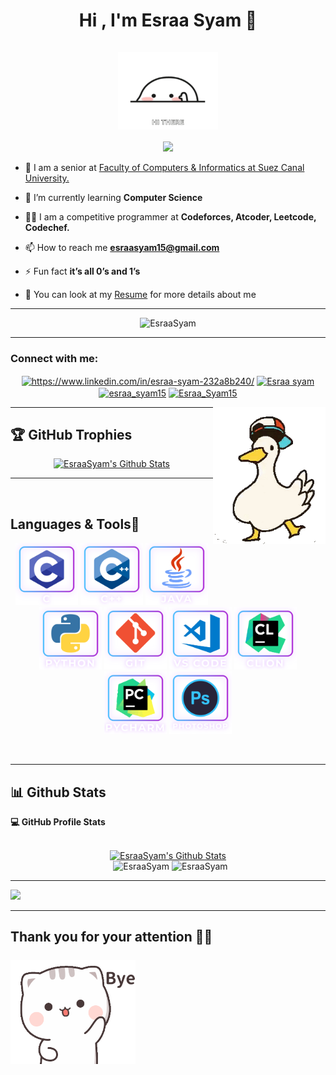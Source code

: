 <h1 align="center">Hi , I'm Esraa Syam 🖤
</br> </br><img align = "center" src="https://github.com/EsraaSyam/EsraaSyam/blob/main/stickers/hi-hi-there.gif" width="160"> </h1>


<p align="center">
  <a href="https://github.com/DenverCoder1/readme-typing-svg"><img src="https://readme-typing-svg.demolab.com?font=Fira+Code&size=23&pause=1000&color=FFBBD3&background=86FFB400&center=true&vCenter=true&random=false&width=435&lines=Computer+Science+Student;Competitive+Programmer;Software+Engineer;Backend+Developer"></a>
</p>

- 🔭 I am a senior at [Faculty of Computers & Informatics at Suez Canal University.](http://suez.edu.eg/ar/?page_id=7325&lang=en)

- 🌱 I’m currently learning **Computer Science**

- 👨‍💻 I am a competitive programmer at **Codeforces, Atcoder, Leetcode, Codechef.**

- 📫 How to reach me **esraasyam15@gmail.com**

- ⚡ Fun fact **it’s all 0’s and 1’s**

- 🔭 You can look at my [Resume](https://drive.google.com/file/d/1sOIU7aq4by0LnyzxJMfFCFb6VbJqhb9u/view?usp=sharing) for more details about me 

---

<p align="center"> <img src="https://komarev.com/ghpvc/?username=EsraaSyam&label=Profile%20views&color=0e75b6&style=flat" alt="EsraaSyam" height=25px, width=160px/> 
</p>

---

<h3 align="left"> Connect with me:</h3>
<p align="center">
<a href="https://www.linkedin.com/in/esraa-syam-232a8b240/" target="blank"><img align="center" src="https://raw.githubusercontent.com/rahuldkjain/github-profile-readme-generator/master/src/images/icons/Social/linked-in-alt.svg" alt="https://www.linkedin.com/in/esraa-syam-232a8b240/" height="30" width="40" /></a>
<a href="https://www.hackerrank.com/UGS_141198" target="blank"><img align="center" src="https://raw.githubusercontent.com/rahuldkjain/github-profile-readme-generator/master/src/images/icons/Social/hackerrank.svg" alt="Esraa syam" height="30" width="40" /></a>
<a href="https://codeforces.com/profile/esraa_syam15" target="blank"><img align="center" src="https://raw.githubusercontent.com/rahuldkjain/github-profile-readme-generator/master/src/images/icons/Social/codeforces.svg" alt="esraa_syam15" height="30" width="40" /></a>
<a href="https://leetcode.com/Esraa_Syam15/" target="blank"><img align="center" src="https://raw.githubusercontent.com/rahuldkjain/github-profile-readme-generator/master/src/images/icons/Social/leet-code.svg" alt="Esraa_Syam15" height="30" width="40" /></a>
</p>
<img align="right" src="https://github.com/EsraaSyam/EsraaSyam/blob/main/quack-quack-dance.gif" width = "180"/> 

---
  ## 🏆 GitHub Trophies
<p align="center">
    <a href="https://github.com/anuraghazra/github-readme-stats"><img alt="EsraaSyam's Github Stats" src="https://github-profile-trophy.vercel.app/?username=EsraaSyam&theme=radical&no-frame=false&no-bg=true&margin-w=4" height="250px"/></a>
<br/>

---

<!---languages & Tools text --->

<div>&nbsp;</div>
<h2 align="left">Languages & Tools🫡</h2></p>
<div align="center">

<!--- language icons --->

<img height="100" src="https://github.com/Haidyasser/Haidyasser/blob/main/Assets/Icons/C.png" />
<img height="100" src="https://github.com/Haidyasser/Haidyasser/blob/main/Assets/Icons/CPP.png" />
<img height="100" src="https://github.com/DataOpsEnthusiast/DataOpsEnthusiast/blob/main/Assets/Icons/JAVA.png" />
<!--img height="100" src="https://github.com/Haidyasser/Haidyasser/blob/main/Assets/Icons/HTML.png" />
<img height="100" src="https://github.com/Haidyasser/Haidyasser/blob/main/Assets/Icons/CSS.png" /-->
<!-- img height="100" src="https://github.com/Haidyasser/Haidyasser/blob/main/Assets/Icons/JS.png" /-->
	
<img height="100" src="https://github.com/Haidyasser/Haidyasser/blob/main/Assets/Icons/PYTHON.png" />
<img height="100" src="https://github.com/Haidyasser/Haidyasser/blob/main/Assets/Icons/git.png" />
<img height="100" src="https://github.com/Haidyasser/Haidyasser/blob/main/Assets/Icons/vscode.png" />
<!-- img height="100" src="https://github.com/Haidyasser/Haidyasser/blob/main/Assets/Icons/vstudio.png" /-->
<!--img height="100" src="https://github.com/Haidyasser/Haidyasser/blob/main/Assets/Icons/intellij.png" /-->
<img height="100" src="https://github.com/Haidyasser/Haidyasser/blob/main/Assets/Icons/clion.png" />
<img height="100" src="https://github.com/Haidyasser/Haidyasser/blob/main/Assets/Icons/pycharm.png" />
<!--img height="100" src="https://github.com/Haidyasser/Haidyasser/blob/main/Assets/Icons/anaconda.png" />
<!--img height="100" src="https://github.com/Haidyasser/Haidyasser/blob/main/Assets/Icons/JUPYTER.png" />
<!-- img height="100" src="https://github.com/Haidyasser/Haidyasser/blob/main/Assets/Icons/SPYDER.png" /-->
<!-- img height="100" src="https://github.com/Haidyasser/Haidyasser/blob/main/Assets/Icons/TABLEAU.png" /-->
<!-- img height="100" src="https://github.com/Haidyasser/Haidyasser/blob/main/Assets/Icons/STATS.png" />
<img height="100" src="https://github.com/Haidyasser/Haidyasser/blob/main/Assets/Icons/EXCEL.png" />
<img height="100" src="https://github.com/Haidyasser/Haidyasser/blob/main/Assets/Icons/visio.png" />
<img height="100" src="https://github.com/Haidyasser/Haidyasser/blob/main/Assets/Icons/SQL.png" />
<img height="100" src="https://github.com/DHaidyasser/Haidyasser/blob/main/Assets/Icons/AZURE.png" /-->
<img height="100" src="https://github.com/Haidyasser/Haidyasser/blob/main/Assets/Icons/ps.png" />
<!-- img height="100" src="https://github.com/Haidyasser/Haidyasser/blob/main/Assets/Icons/id.png" />
<img height="100" src="https://github.com/Haidyasser/Haidyasser/blob/main/Assets/Icons/ai.png" />
<img height="100" src="https://github.com/Haidyasser/Haidyasser/blob/main/Assets/Icons/xd.png" />
<img height="100" src="https://github.com/Haidyasser/Haidyasser/blob/main/Assets/Icons/fg.png" /-->

  
&nbsp;
  </div>
  
<!--- Languages & Tools End --->

---

## 📊 Github Stats



  <summary><b>💻 GitHub Profile Stats</b></summary>
  <br/>
  <p align="center">
    <a href="https://github.com/anuraghazra/github-readme-stats"><img alt="EsraaSyam's Github Stats" src="https://github-readme-stats.vercel.app/api?username=EsraaSyam&theme=radical&hide_border=false&include_all_commits=false&count_private=false" height="192px"/></a>
<br/>
  &nbsp;
	  <img src="https://github-readme-streak-stats.herokuapp.com/?user=EsraaSyam&theme=radical&hide_border=false" alt="EsraaSyam" height="192px"/>
	  <img src="https://github-readme-stats.vercel.app/api/top-langs/?username=EsraaSyam&theme=radical&hide_border=false&include_all_commits=false&count_private=false&layout=compact" alt="EsraaSyam" height="192px"/>
  <br/>


---

![](https://quotes-github-readme.vercel.app/api?type=horizontal&theme=radical)

---
<h2> Thank you for your attention 🙏🏻 </br> </br>  <img align="center" src="https://github.com/EsraaSyam/EsraaSyam/blob/main/wave-bye.gif" width = "200"/> </h2>


													     
													     
